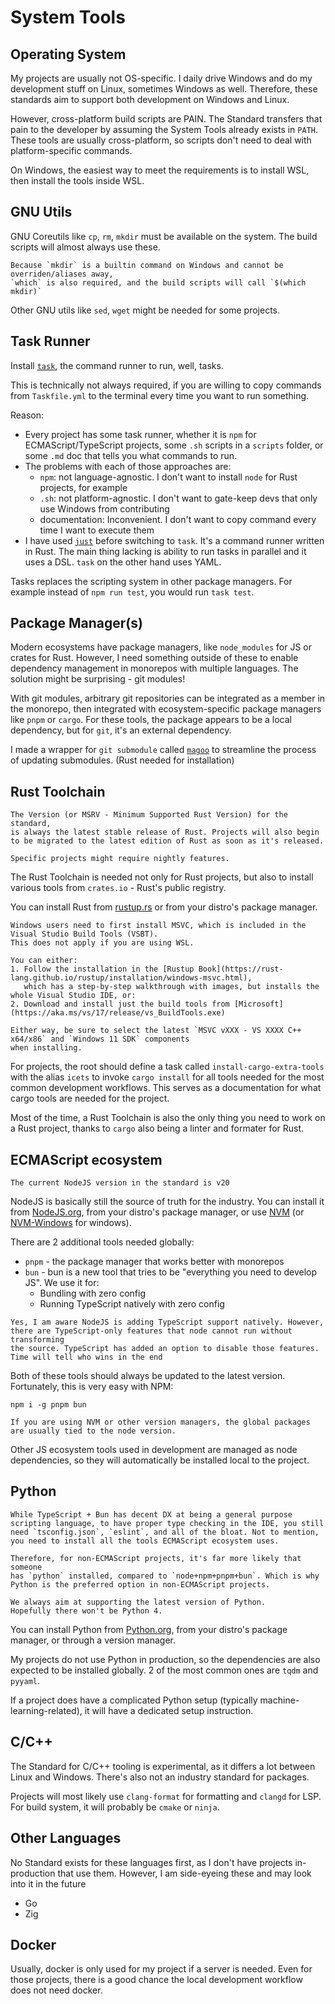 # System Tools

## Operating System
My projects are usually not OS-specific. I daily drive Windows and do my
development stuff on Linux, sometimes Windows as well. Therefore,
these standards aim to support both development on Windows and Linux.

However, cross-platform build scripts are PAIN. The Standard transfers
that pain to the developer by assuming the System Tools already exists
in `PATH`. These tools are usually cross-platform, so scripts don't
need to deal with platform-specific commands.

On Windows, the easiest way to meet the requirements is to install WSL,
then install the tools inside WSL.

## GNU Utils
GNU Coreutils like `cp`, `rm`, `mkdir` must be available on the system.
The build scripts will almost always use these.

```admonish info
Because `mkdir` is a builtin command on Windows and cannot be overriden/aliases away,
`which` is also required, and the build scripts will call `$(which mkdir)`
```

Other GNU utils like `sed`, `wget` might be needed for some projects.

## Task Runner
Install [`task`](https://taskfile.dev/), the command runner to run, well, tasks.

This is technically not always required, if you are willing to copy commands
from `Taskfile.yml` to the terminal every time you want to run something.

Reason:
- Every project has some task runner, whether it is `npm` for ECMAScript/TypeScript
  projects, some `.sh` scripts in a `scripts` folder, or some `.md` doc that
  tells you what commands to run.
- The problems with each of those approaches are:
  - `npm`: not language-agnostic. I don't want to install `node` for Rust projects, for example
  - `.sh`: not platform-agnostic. I don't want to gate-keep devs that only use Windows from contributing
  - documentation: Inconvenient. I don't want to copy command every time I want to execute them
- I have used [`just`](https://github.com/casey/just) before switching to `task`.
  It's a command runner written in Rust. The main thing lacking is ability to run
  tasks in parallel and it uses a DSL. `task` on the other hand uses YAML.

Tasks replaces the scripting system in other package managers. For example
instead of `npm run test`, you would run `task test`.

## Package Manager(s)
Modern ecosystems have package managers, like `node_modules` for JS or crates for Rust.
However, I need something outside of these to enable dependency management in monorepos
with multiple languages. The solution might be surprising - git modules!

With git modules, arbitrary git repositories can be integrated as a member in the monorepo,
then integrated with ecosystem-specific package managers like `pnpm` or `cargo`.
For these tools, the package appears to be a local dependency, but for `git`, it's an external dependency.

I made a wrapper for `git submodule` called [`magoo`](https://github.com/Pistonite/magoo) to streamline
the process of updating submodules. (Rust needed for installation)

## Rust Toolchain
```admonish note
The Version (or MSRV - Minimum Supported Rust Version) for the standard,
is always the latest stable release of Rust. Projects will also begin
to be migrated to the latest edition of Rust as soon as it's released.

Specific projects might require nightly features.
```

The Rust Toolchain is needed not only for Rust projects, but also to install
various tools from `crates.io` - Rust's public registry.

You can install Rust from [rustup.rs](https://rustup.rs) or from your distro's package
manager.

```admonish warning
Windows users need to first install MSVC, which is included in the Visual Studio Build Tools (VSBT).
This does not apply if you are using WSL.

You can either:
1. Follow the installation in the [Rustup Book](https://rust-lang.github.io/rustup/installation/windows-msvc.html),
   which has a step-by-step walkthrough with images, but installs the whole Visual Studio IDE, or:
2. Download and install just the build tools from [Microsoft](https://aka.ms/vs/17/release/vs_BuildTools.exe)

Either way, be sure to select the latest `MSVC vXXX - VS XXXX C++ x64/x86` and `Windows 11 SDK` components
when installing.
```

For projects, the root should define a task called `install-cargo-extra-tools`
with the alias `icets` to invoke `cargo install` for all tools needed
for the most common development workflows. This serves as a documentation
for what cargo tools are needed for the project.

Most of the time, a Rust Toolchain is also the only thing you need
to work on a Rust project, thanks to `cargo` also being a linter and formater for Rust.

## ECMAScript ecosystem
```admonish note
The current NodeJS version in the standard is v20
```

NodeJS is basically still the source of truth for the industry.
You can install it from [NodeJS.org](https://nodejs.org), from your distro's package manager,
or use [NVM](https://github.com/nvm-sh/nvm) (or [NVM-Windows](https://github.com/coreybutler/nvm-windows) for windows).

There are 2 additional tools needed globally:
- `pnpm` - the package manager that works better with monorepos
- `bun` - bun is a new tool that tries to be "everything you need to develop JS".
  We use it for:
  - Bundling with zero config
  - Running TypeScript natively with zero config

```admonish info
Yes, I am aware NodeJS is adding TypeScript support natively. However,
there are TypeScript-only features that node cannot run without transforming
the source. TypeScript has added an option to disable those features.
Time will tell who wins in the end
```

Both of these tools should always be updated to the latest version.
Fortunately, this is very easy with NPM:
```
npm i -g pnpm bun
```
```admonish warning
If you are using NVM or other version managers, the global packages
are usually tied to the node version.
```

Other JS ecosystem tools used in development are managed as node dependencies,
so they will automatically be installed local to the project.

## Python
```admonish info
While TypeScript + Bun has decent DX at being a general purpose
scripting language, to have proper type checking in the IDE, you still
need `tsconfig.json`, `eslint`, and all of the bloat. Not to mention,
you need to install all the tools ECMAScript ecosystem uses.

Therefore, for non-ECMAScript projects, it's far more likely that someone
has `python` installed, compared to `node+npm+pnpm+bun`. Which is why
Python is the preferred option in non-ECMAScript projects.
```
```admonish note
We always aim at supporting the latest version of Python.
Hopefully there won't be Python 4.
```

You can install Python from [Python.org](https://www.python.org/downloads/), from your distro's package
manager, or through a version manager.

My projects do not use Python in production, so the dependencies are also
expected to be installed globally. 2 of the most common ones are `tqdm` and `pyyaml`.

If a project does have a complicated Python setup (typically machine-learning-related),
it will have a dedicated setup instruction.

## C/C++
The Standard for C/C++ tooling is experimental, as it differs a lot
between Linux and Windows. There's also not an industry standard for packages.

Projects will most likely use `clang-format` for formatting and `clangd` for LSP.
For build system, it will probably be `cmake` or `ninja`.

## Other Languages
No Standard exists for these languages first, as I don't have projects in-production
that use them. However, I am side-eyeing these and may look into it in the future
- Go
- Zig

## Docker
Usually, docker is only used for my project if a server is needed.
Even for those projects, there is a good chance the local development workflow
does not need docker.

